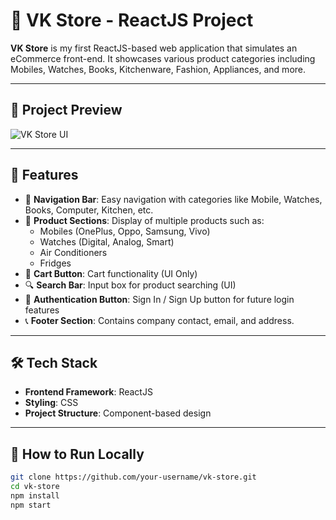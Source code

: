 # 🛒 VK Store - ReactJS Project

**VK Store** is my first ReactJS-based web application that simulates an eCommerce front-end. It showcases various product categories including Mobiles, Watches, Books, Kitchenware, Fashion, Appliances, and more.

---

## 📸 Project Preview

![VK Store UI](.ouput/1_Navbar.png)

---

## 📂 Features

- 🧭 **Navigation Bar**: Easy navigation with categories like Mobile, Watches, Books, Computer, Kitchen, etc.
- 📱 **Product Sections**: Display of multiple products such as:
  - Mobiles (OnePlus, Oppo, Samsung, Vivo)
  - Watches (Digital, Analog, Smart)
  - Air Conditioners
  - Fridges
- 🛒 **Cart Button**: Cart functionality (UI Only)
- 🔍 **Search Bar**: Input box for product searching (UI)
- 🧑 **Authentication Button**: Sign In / Sign Up button for future login features
- 📞 **Footer Section**: Contains company contact, email, and address.

---

## 🛠️ Tech Stack

- **Frontend Framework**: ReactJS
- **Styling**: CSS
- **Project Structure**: Component-based design

---

## 🚀 How to Run Locally

```bash
git clone https://github.com/your-username/vk-store.git
cd vk-store
npm install
npm start
